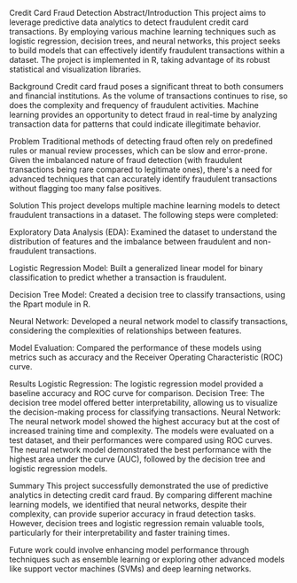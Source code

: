 Credit Card Fraud Detection
Abstract/Introduction
This project aims to leverage predictive data analytics to detect fraudulent credit card transactions. By employing various machine learning techniques such as logistic regression, decision trees, and neural networks, this project seeks to build models that can effectively identify fraudulent transactions within a dataset. The project is implemented in R, taking advantage of its robust statistical and visualization libraries.

Background
Credit card fraud poses a significant threat to both consumers and financial institutions. As the volume of transactions continues to rise, so does the complexity and frequency of fraudulent activities. Machine learning provides an opportunity to detect fraud in real-time by analyzing transaction data for patterns that could indicate illegitimate behavior.

Problem
Traditional methods of detecting fraud often rely on predefined rules or manual review processes, which can be slow and error-prone. Given the imbalanced nature of fraud detection (with fraudulent transactions being rare compared to legitimate ones), there's a need for advanced techniques that can accurately identify fraudulent transactions without flagging too many false positives.

Solution
This project develops multiple machine learning models to detect fraudulent transactions in a dataset. The following steps were completed:

Exploratory Data Analysis (EDA): Examined the dataset to understand the distribution of features and the imbalance between fraudulent and non-fraudulent transactions.

Logistic Regression Model: Built a generalized linear model for binary classification to predict whether a transaction is fraudulent.

Decision Tree Model: Created a decision tree to classify transactions, using the Rpart module in R.

Neural Network: Developed a neural network model to classify transactions, considering the complexities of relationships between features.

Model Evaluation: Compared the performance of these models using metrics such as accuracy and the Receiver Operating Characteristic (ROC) curve.

Results
Logistic Regression: The logistic regression model provided a baseline accuracy and ROC curve for comparison.
Decision Tree: The decision tree model offered better interpretability, allowing us to visualize the decision-making process for classifying transactions.
Neural Network: The neural network model showed the highest accuracy but at the cost of increased training time and complexity.
The models were evaluated on a test dataset, and their performances were compared using ROC curves. The neural network model demonstrated the best performance with the highest area under the curve (AUC), followed by the decision tree and logistic regression models.

Summary
This project successfully demonstrated the use of predictive analytics in detecting credit card fraud. By comparing different machine learning models, we identified that neural networks, despite their complexity, can provide superior accuracy in fraud detection tasks. However, decision trees and logistic regression remain valuable tools, particularly for their interpretability and faster training times.

Future work could involve enhancing model performance through techniques such as ensemble learning or exploring other advanced models like support vector machines (SVMs) and deep learning networks.

